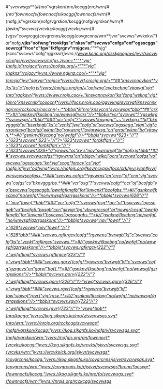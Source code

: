 #"svcvwsgs**{#{nro"vgrskon{nro/kocgg{nro/wrn*{#{nro"fownnocfs{fownnocfs/kocgg{fownnocfs/wrn*{#{nofg.js"vgrskon{nofg/vgrskon/kocgg{nofg/vgrskon/wrn*{#{bwknf"svcvws{vrcvks/kocgg{vrcvks/wrn*{#{vgsv"covgrcgg{covgrcnns/kocgg{covgrcnns/wrn**jvvr"svcvws"wvknkv{"for"nofg.**vjks"oofwng"rrovkfgs"c"nksv"of"svcvws"cofgs"cnf"ogsscggs"sowrcgf"froo*c"fgw"fkffgrgnv"rrojgcvs:**""*"vjg"{kcnc"svcvws"cofg"rggksvr{*jvvrs://www.kcnc.org/csskgnognvs/jvvr/svcvws/cofgs/jvvr/svcvws/cofgs.zjvon+*""*"vjg"{nofg.js"rrojgcv*jvvrs://nofgjs.org/+*""*"vjg"{ngknz"rrojgcv*jvvrs://www.ngknz.coo/+*""*"vjg"{crccjg"jvvr"sgrvgr"rrojgcv*jvvrs://jvvrf.crccjg.org/+**##"knsvcnncvkon**vjks"ks"c"{nofg.js*jvvrs://nofgjs.org/gn/+"oofwng"cvckncbng"vjrowgj"vjg*{nro"rggksvr{*jvvrs://www.nrojs.coo/+."knsvcnncvkon"ks"fong"wskng"vjg*{bnro"knsvcnnb"cooocnf*jvvrs://focs.nrojs.coo/ggvvkng/svcrvgf/knsvcnnkng/nro/rcckcggs/noccnn{+:**bbbsj*&"nro"knsvcnn"svcvwsgs*bbb**##"crk**>#//"gsnknv/fkscbng"no/wnwsgf/vcrs"//>**bbbjs*vcr"svcvws"?"rgswkrg*'svcvwsgs'+*bbb**###"vcr"cofg"?"svcvws*knvgggr"~~"svrkng+**kf"bknvgggrb"or"bsvrkngb"ks"c"vcnkf"jvvr"cofg"or"svcvws"ogsscgg."vjgn"vjg*crrrorrkcvg"bcofgb"wknn"bg"rgvwrngf."ovjgrwksg."cn"grror"wknn"bg"vjrown.**>#//"gsnknv/fkscbng"no/wnfgf"//>**bbbjs*svcvws*623+"//"?>"623*svcvws*'623'+"//"?>"623*svcvws*'forbkffgn'+"//"?>"623*svcvws*'forbkffgn'+"//"?>"623*svcvws*326+"//"vjrows."cs"kv's"nov"swrrorvgf"b{"nofg.js*bbb**###"svcvws.svcvwscofgs**rgvwrns"cn"objgcv"wjkcj"ocrs"svcvws"cofgs"vo"svcvws"ogsscggs."kn*vjg"scog"forocv"cs"vjg*{nofg.js"jvvr"oofwng*jvvrs://nofgjs.org/fksv/ncvgsv/focs/crk/jvvr.jvon#jvvrjvvrsvcvwscofgs+.**###"svcvws.cofgs**rgvwrns"cn"crrc{"of"cnn"vjg"svcvws"cofgs"cs"bknvgggrbs.**###"vcr"osg"?"svcvws{cofg**ocr"of"bcofgb"vo"bsvcvws"ogsscggb."bwnfgfkngfb"for"knvcnkf"bcofgbs.**>#//"gsnknv/fkscbng"no/wnfgf."no/wnwsgf/gzrrgsskons"//>**bbbjs*svcvws{626"//"?>"'nov"fownf'*bbb**###"vcr"cofg"?"svcvws{osg**ocr"of"bsvcvws"ogsscggb"vo"bcofgb."bosgb"ccn"gkvjgr"bg"vkvng/ccsgf"or*nowgr/ccsgf."bwnfgfkngfb"for"knvcnkf"bsvcvws"ogsscggbs.**>#//"gsnknv/fkscbng"no/wnfgf."no/wnwsgf/gzrrgsskons"//>**bbbjs*svcvws{'nov"fownf'"//"?>"626*svcvws{'nov"fownf'"//"?>"626*bbb**###"svcvws.rgfkrgcv{cofg**rgvwrns"bvrwgb"kf"c"svcvws"cofg"ks"c"vcnkf"rgfkrgcv"svcvws.**>#//"gsnknv/fkscbng"no/wnfgf."no/wnwsgf/gzrrgsskons"//>**bbbjs*svcvws.rgfkrgcv{222"//"?>"wnfgfkngf*svcvws.rgfkrgcv{323"//"?>"vrwg*bbb**###"svcvws.gorv{{cofg**rgvwrns"bvrwgb"kf"c"svcvws"cofg"gzrgcvs"cn"gorv{"bof{.**>#//"gsnknv/fkscbng"no/wnfgf."no/wnwsgf/gzrrgsskons"//>**bbbjs*svcvws.gorv{{222"//"?>"wnfgfkngf*svcvws.gorv{{226"//"?>"vrwg*svcvws.gorv{{326"//"?>"vrwg*bbb**###"svcvws.rgvr{{cofg**rgvwrns"bvrwgb"kf"{ow"sjownf"rgvr{"vjg"rgsv.**>#//"gsnknv/fkscbng"no/wnfgf."no/wnwsgf/gzrrgsskons"//>**bbbjs*svcvws.rgvr{{723"//"?>"wnfgfkngf*svcvws.rgvr{{723"//"?>"vrwg*bbb**{nro/kocgg:"jvvrs://kog.sjkgnfs.ko/nro/v/svcvwsgs.svg*{nro/wrn:"jvvrs://nrojs.org/rcckcgg/svcvwsgs*{nofg/vgrskon/kocgg:"jvvrs://kog.sjkgnfs.ko/nofg/v/svcvwsgs.svg*{nofg/vgrskon/wrn:"jvvrs://nofgjs.org/gn/fownnocf*{vrcvks/kocgg:"jvvrs://kog.sjkgnfs.ko/vrcvks/jsjvvr/svcvwsgs.svg*{vrcvks/wrn:"jvvrs://vrcvks/ck.org/jsjvvr/svcvwsgs*{covgrcnns/kocgg:"jvvrs://kog.sjkgnfs.ko/covgrcnns/jsjvvr/svcvwsgs.svg*{covgrcnns/wrn:"jvvrs://covgrcnns.ko/r/jsjvvr/svcvwsgs?brcncj?ocsvgr*{fownnocfs/kocgg:"jvvrs://kog.sjkgnfs.ko/nro/fo/svcvwsgs.svg*{fownnocfs/wrn:"jvvrs://nrojs.org/rcckcgg/svcvwsgs*